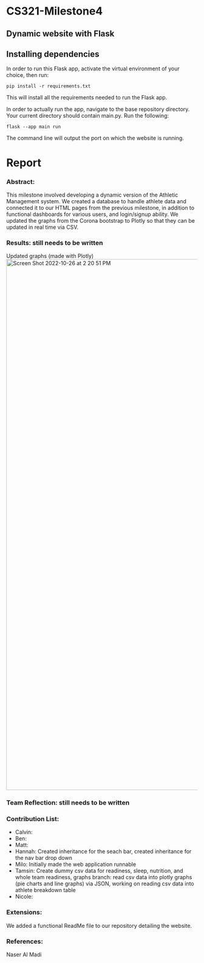 # CS321-Milestone4
<h2>Dynamic website with Flask</h2>

## Installing dependencies

In order to run this Flask app, activate the virtual environment of your choice, then run:

`
pip install -r requirements.txt
`

This will install all the requirements needed to run the Flask app.

In order to actually run the app, navigate to the base repository directory. Your current directory should contain main.py. Run the following:

`
flask --app main run
`

The command line will output the port on which the website is running.

# Report

### Abstract: 
This milestone involved developing a dynamic version of the Athletic Management system.  We created a database to handle athlete data and connected it to our HTML pages from the previous milestone, in addition to functional dashboards for various users, and login/signup ability.  We updated the graphs from the Corona bootstrap to Plotly so that they can be updated in real time via CSV.

### Results: **still needs to be written**

Updated graphs (made with Plotly)
<img width="1400" alt="Screen Shot 2022-10-26 at 2 20 51 PM" src="https://user-images.githubusercontent.com/30237570/198105488-a48abcf9-deca-4104-b361-43537d8b5ca1.png">


### Team Reflection: **still needs to be written**

### Contribution List: 
* Calvin:
* Ben:
* Matt:
* Hannah: Created inheritance for the seach bar, created inheritance for the nav bar drop down
* Milo: Initially made the web application runnable
* Tamsin: Create dummy csv data for readiness, sleep, nutrition, and whole team readiness, graphs branch: read csv data into plotly graphs (pie charts and line graphs) via JSON, working on reading csv data into athlete breakdown table
* Nicole: 

### Extensions: 
We added a functional ReadMe file to our repository detailing the website.

### References: 
Naser Al Madi

